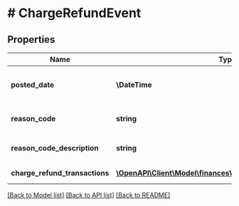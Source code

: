 # # ChargeRefundEvent

## Properties

Name | Type | Description | Notes
------------ | ------------- | ------------- | -------------
**posted_date** | **\DateTime** | Fields with a schema type of date are in ISO 8601 date time format (for example GroupBeginDate). | [optional]
**reason_code** | **string** | The reason given for a charge refund.  Example: &#x60;SubscriptionFeeCorrection&#x60; | [optional]
**reason_code_description** | **string** | A description of the Reason Code.   Example: &#x60;SubscriptionFeeCorrection&#x60; | [optional]
**charge_refund_transactions** | [**\OpenAPI\Client\Model\financesV0\ChargeRefundTransaction[]**](ChargeRefundTransaction.md) | A list of &#x60;ChargeRefund&#x60; transactions | [optional]

[[Back to Model list]](../../README.md#models) [[Back to API list]](../../README.md#endpoints) [[Back to README]](../../README.md)
